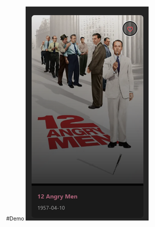 #Demo
![alt text](https://github.com/YildizAlaraKoymen/Movie-List-Site/blob/main/demoPictures/FavoriteFeature.png?raw=true)
